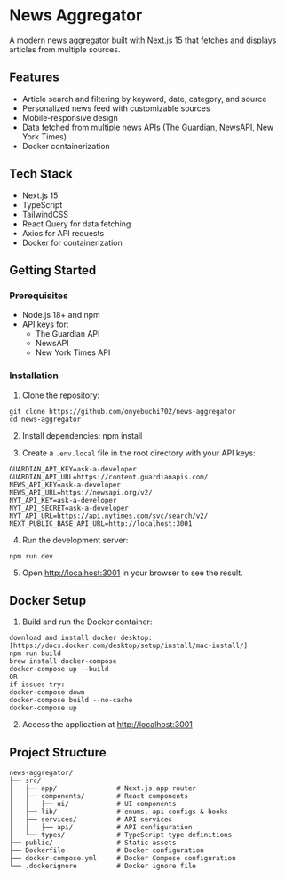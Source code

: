 # News Aggregator

A modern news aggregator built with Next.js 15 that fetches and displays articles from multiple sources.

## Features

- Article search and filtering by keyword, date, category, and source
- Personalized news feed with customizable sources
- Mobile-responsive design
- Data fetched from multiple news APIs (The Guardian, NewsAPI, New York Times)
- Docker containerization

## Tech Stack

- Next.js 15
- TypeScript
- TailwindCSS
- React Query for data fetching
- Axios for API requests
- Docker for containerization

## Getting Started

### Prerequisites

- Node.js 18+ and npm
- API keys for:
  - The Guardian API
  - NewsAPI
  - New York Times API

### Installation

1. Clone the repository:
```
git clone https://github.com/onyebuchi702/news-aggregator
cd news-aggregator
```

2. Install dependencies:
npm install

3. Create a `.env.local` file in the root directory with your API keys:
```
GUARDIAN_API_KEY=ask-a-developer
GUARDIAN_API_URL=https://content.guardianapis.com/
NEWS_API_KEY=ask-a-developer
NEWS_API_URL=https://newsapi.org/v2/
NYT_API_KEY=ask-a-developer
NYT_API_SECRET=ask-a-developer
NYT_API_URL=https://api.nytimes.com/svc/search/v2/
NEXT_PUBLIC_BASE_API_URL=http://localhost:3001
```

4. Run the development server:
```
npm run dev
```

5. Open [http://localhost:3001](http://localhost:3001) in your browser to see the result.

## Docker Setup

1. Build and run the Docker container:
```
download and install docker desktop: [https://docs.docker.com/desktop/setup/install/mac-install/]
npm run build
brew install docker-compose
docker-compose up --build
OR
if issues try:
docker-compose down
docker-compose build --no-cache
docker-compose up
```

2. Access the application at [http://localhost:3001](http://localhost:3001)

## Project Structure

```
news-aggregator/
├── src/
│   ├── app/               # Next.js app router
│   ├── components/        # React components
│   │   ├── ui/            # UI components
│   ├── lib/               # enums, api configs & hooks
│   ├── services/          # API services
│   │   ├── api/           # API configuration
│   └── types/             # TypeScript type definitions
├── public/                # Static assets
├── Dockerfile             # Docker configuration
├── docker-compose.yml     # Docker Compose configuration
└── .dockerignore          # Docker ignore file
```